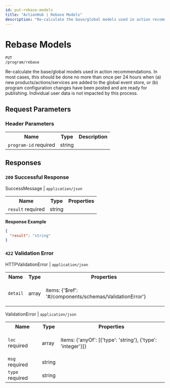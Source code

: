 ```yaml
---
id: put-rebase-models
title: "ActionHub | Rebase Models"
description: "Re-calculate the base/global models used in action recommendations. In most cases, this should be done no more than once per 24 hours when (a) new products/actions/services are added to the global event store, or (b) program configuration changes have been posted and are ready for publishing. Individual user data is not impacted by this process."
---
```

# Rebase Models
<code class='method-name'><span class='put'>PUT</span> /program/rebase</code>

Re-calculate the base/global models used in action recommendations. In most cases, this should be done no more than once per 24 hours when (a) new products/actions/services are added to the global event store, or (b) program configuration changes have been posted and are ready for publishing. Individual user data is not impacted by this process.

## Request Parameters 

### Header Parameters  
<table class='openapi-table'><tr><th>Name</th><th>Type</th><th>Description</th></tr><tr><td><code>program-id</code> <span class='required'>required</span></td><td>string</td><td>



</td></tr></table>

## Responses  

### `200` Successful Response

SuccessMessage | `application/json`  
<table class='openapi-table'><tr><th>Name</th><th>Type</th><th>Properties</th></tr><tr><td><code>result</code> <span class='required'>required</span></td><td>string</td><td>


</td></tr></table>


**Response Example**  

```json
{
  "result": "string"
}
```

### `422` Validation Error

HTTPValidationError | `application/json`  
<table class='openapi-table'><tr><th>Name</th><th>Type</th><th>Properties</th></tr><tr><td><code>detail</code></td><td>array</td><td>

items: {'$ref': '#/components/schemas/ValidationError'}<br/>
</td></tr></table>

ValidationError | `application/json`  
<table class='openapi-table'><tr><th>Name</th><th>Type</th><th>Properties</th></tr><tr><td><code>loc</code> <span class='required'>required</span></td><td>array</td><td>

items: {'anyOf': [{'type': 'string'}, {'type': 'integer'}]}<br/>
</td></tr><tr><td><code>msg</code> <span class='required'>required</span></td><td>string</td><td>


</td></tr><tr><td><code>type</code> <span class='required'>required</span></td><td>string</td><td>


</td></tr></table>

